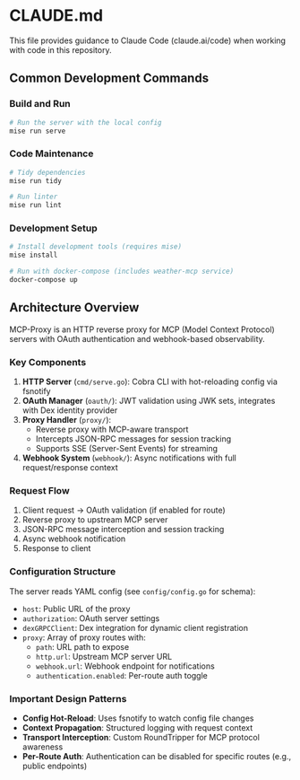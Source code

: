 # CLAUDE.md

This file provides guidance to Claude Code (claude.ai/code) when working with code in this repository.

## Common Development Commands

### Build and Run

```bash
# Run the server with the local config
mise run serve
```

### Code Maintenance
```bash
# Tidy dependencies
mise run tidy

# Run linter
mise run lint
```

### Development Setup
```bash
# Install development tools (requires mise)
mise install

# Run with docker-compose (includes weather-mcp service)
docker-compose up
```

## Architecture Overview

MCP-Proxy is an HTTP reverse proxy for MCP (Model Context Protocol) servers with OAuth authentication and webhook-based observability.

### Key Components

1. **HTTP Server** (`cmd/serve.go`): Cobra CLI with hot-reloading config via fsnotify
2. **OAuth Manager** (`oauth/`): JWT validation using JWK sets, integrates with Dex identity provider
3. **Proxy Handler** (`proxy/`): 
   - Reverse proxy with MCP-aware transport
   - Intercepts JSON-RPC messages for session tracking
   - Supports SSE (Server-Sent Events) for streaming
4. **Webhook System** (`webhook/`): Async notifications with full request/response context

### Request Flow
1. Client request → OAuth validation (if enabled for route)
2. Reverse proxy to upstream MCP server
3. JSON-RPC message interception and session tracking
4. Async webhook notification
5. Response to client

### Configuration Structure
The server reads YAML config (see `config/config.go` for schema):
- `host`: Public URL of the proxy
- `authorization`: OAuth server settings
- `dexGRPCClient`: Dex integration for dynamic client registration
- `proxy`: Array of proxy routes with:
  - `path`: URL path to expose
  - `http.url`: Upstream MCP server URL
  - `webhook.url`: Webhook endpoint for notifications
  - `authentication.enabled`: Per-route auth toggle

### Important Design Patterns
- **Config Hot-Reload**: Uses fsnotify to watch config file changes
- **Context Propagation**: Structured logging with request context
- **Transport Interception**: Custom RoundTripper for MCP protocol awareness
- **Per-Route Auth**: Authentication can be disabled for specific routes (e.g., public endpoints)